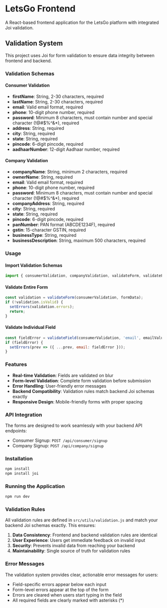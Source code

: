 # LetsGo Frontend

A React-based frontend application for the LetsGo platform with integrated Joi validation.

## Validation System

This project uses Joi for form validation to ensure data integrity between frontend and backend.

### Validation Schemas

#### Consumer Validation
- **firstName**: String, 2-30 characters, required
- **lastName**: String, 2-30 characters, required
- **email**: Valid email format, required
- **phone**: 10-digit phone number, required
- **password**: Minimum 8 characters, must contain number and special character (!@#$%^&*), required
- **address**: String, required
- **city**: String, required
- **state**: String, required
- **pincode**: 6-digit pincode, required
- **aadhaarNumber**: 12-digit Aadhaar number, required

#### Company Validation
- **companyName**: String, minimum 2 characters, required
- **ownerName**: String, required
- **email**: Valid email format, required
- **phone**: 10-digit phone number, required
- **password**: Minimum 8 characters, must contain number and special character (!@#$%^&*), required
- **companyAddress**: String, required
- **city**: String, required
- **state**: String, required
- **pincode**: 6-digit pincode, required
- **panNumber**: PAN format (ABCDE1234F), required
- **gstin**: 15-character GSTIN, required
- **businessType**: String, required
- **businessDescription**: String, maximum 500 characters, required

### Usage

#### Import Validation Schemas
```javascript
import { consumerValidation, companyValidation, validateForm, validateField } from '../utils/validation';
```

#### Validate Entire Form
```javascript
const validation = validateForm(consumerValidation, formData);
if (!validation.isValid) {
  setErrors(validation.errors);
  return;
}
```

#### Validate Individual Field
```javascript
const fieldError = validateField(consumerValidation, 'email', emailValue);
if (fieldError) {
  setErrors(prev => ({ ...prev, email: fieldError }));
}
```

### Features

- **Real-time Validation**: Fields are validated on blur
- **Form-level Validation**: Complete form validation before submission
- **Error Handling**: User-friendly error messages
- **Backend Compatibility**: Validation rules match backend Joi schemas exactly
- **Responsive Design**: Mobile-friendly forms with proper spacing

### API Integration

The forms are designed to work seamlessly with your backend API endpoints:

- Consumer Signup: `POST /api/consumer/signup`
- Company Signup: `POST /api/company/signup`

### Installation

```bash
npm install
npm install joi
```

### Running the Application

```bash
npm run dev
```

### Validation Rules

All validation rules are defined in `src/utils/validation.js` and match your backend Joi schemas exactly. This ensures:

1. **Data Consistency**: Frontend and backend validation rules are identical
2. **User Experience**: Users get immediate feedback on invalid input
3. **Security**: Prevents invalid data from reaching your backend
4. **Maintainability**: Single source of truth for validation rules

### Error Messages

The validation system provides clear, actionable error messages for users:

- Field-specific errors appear below each input
- Form-level errors appear at the top of the form
- Errors are cleared when users start typing in the field
- All required fields are clearly marked with asterisks (*)
